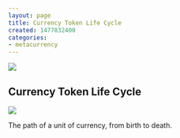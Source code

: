 ```yaml
---
layout: page
title: Currency Token Life Cycle
created: 1477832400
categories:
- metacurrency
---
```


![](/images/2019/09/Currency_Life_Cycle.png)

## Currency Token Life Cycle

![](/images/2019/09/Currency_System_Life_Cycle.png)

The path of a unit of currency, from birth to death.
